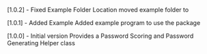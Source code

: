 [1.0.2] - Fixed Example Folder Location
moved example folder to 

[1.0.1] - Added Example
Added example program to use the package

[1.0.0] - Initial version
Provides a Password Scoring and Password Generating Helper class